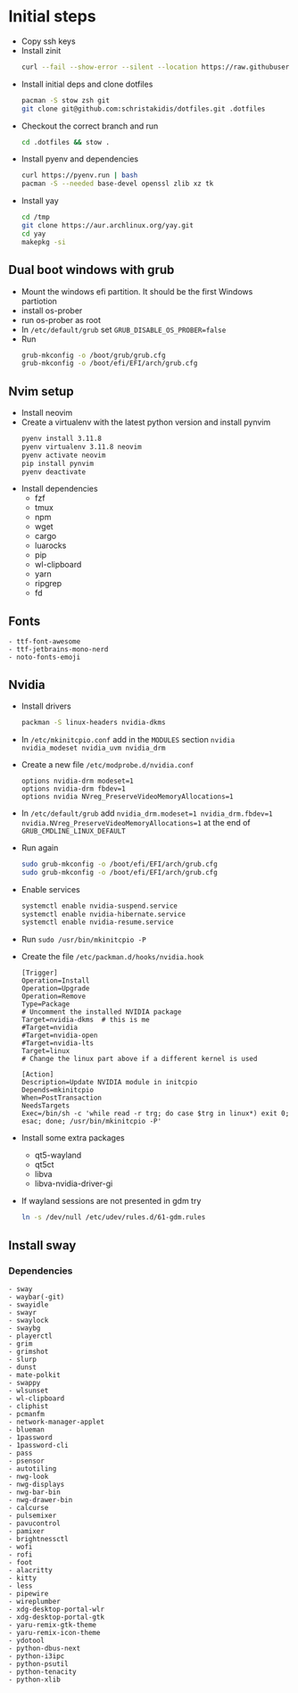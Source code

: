 # Initial steps
- Copy ssh keys
- Install zinit
    ```sh
    curl --fail --show-error --silent --location https://raw.githubusercontent.com/zdharma-continuum/zinit/HEAD/scripts/install.sh
    ```
- Install initial deps and clone dotfiles
    ```sh
    pacman -S stow zsh git
    git clone git@github.com:schristakidis/dotfiles.git .dotfiles
    ```
- Checkout the correct branch and run
    ```sh
    cd .dotfiles && stow .
    ```
- Install pyenv and dependencies
    ```sh
    curl https://pyenv.run | bash
    pacman -S --needed base-devel openssl zlib xz tk
    ```
- Install yay
    ```sh
    cd /tmp
    git clone https://aur.archlinux.org/yay.git
    cd yay
    makepkg -si
    ```


## Dual boot windows with grub
- Mount the windows efi partition. It should be the first Windows partiotion
- install os-prober
- run os-prober as root
- In `/etc/default/grub` set `GRUB_DISABLE_OS_PROBER=false`
- Run
    ```sh
    grub-mkconfig -o /boot/grub/grub.cfg
    grub-mkconfig -o /boot/efi/EFI/arch/grub.cfg
    ```

## Nvim setup
- Install neovim
- Create a virtualenv with the latest python version and install pynvim
    ```sh
    pyenv install 3.11.8
    pyenv virtualenv 3.11.8 neovim
    pyenv activate neovim
    pip install pynvim
    pyenv deactivate
    ```
- Install dependencies
    - fzf
    - tmux
    - npm
    - wget
    - cargo
    - luarocks
    - pip
    - wl-clipboard
    - yarn
    - ripgrep
    - fd

## Fonts
    - ttf-font-awesome
    - ttf-jetbrains-mono-nerd
    - noto-fonts-emoji

## Nvidia
- Install drivers
    ```sh
    packman -S linux-headers nvidia-dkms
    ```
- In `/etc/mkinitcpio.conf` add in the `MODULES` section `nvidia nvidia_modeset nvidia_uvm nvidia_drm`
- Create a new file `/etc/modprobe.d/nvidia.conf`
    ```
    options nvidia-drm modeset=1
    options nvidia-drm fbdev=1
    options nvidia NVreg_PreserveVideoMemoryAllocations=1
    ```
- In `/etc/default/grub` add `nvidia_drm.modeset=1 nvidia_drm.fbdev=1 nvidia.NVreg_PreserveVideoMemoryAllocations=1` at the end of `GRUB_CMDLINE_LINUX_DEFAULT`
- Run again
    ```sh
    sudo grub-mkconfig -o /boot/efi/EFI/arch/grub.cfg
    sudo grub-mkconfig -o /boot/efi/EFI/arch/grub.cfg
    ```
- Enable services 
    ```sh
    systemctl enable nvidia-suspend.service
    systemctl enable nvidia-hibernate.service
    systemctl enable nvidia-resume.service
    ```
- Run `sudo /usr/bin/mkinitcpio -P`
- Create the file `/etc/packman.d/hooks/nvidia.hook`
    ```
    [Trigger]
    Operation=Install
    Operation=Upgrade
    Operation=Remove
    Type=Package
    # Uncomment the installed NVIDIA package
    Target=nvidia-dkms  # this is me
    #Target=nvidia
    #Target=nvidia-open
    #Target=nvidia-lts
    Target=linux
    # Change the linux part above if a different kernel is used

    [Action]
    Description=Update NVIDIA module in initcpio
    Depends=mkinitcpio
    When=PostTransaction
    NeedsTargets
    Exec=/bin/sh -c 'while read -r trg; do case $trg in linux*) exit 0; esac; done; /usr/bin/mkinitcpio -P'
    ```

- Install some extra packages
    - qt5-wayland
    - qt5ct 
    - libva 
    - libva-nvidia-driver-gi

- If wayland sessions are not presented in gdm try
    ```sh
    ln -s /dev/null /etc/udev/rules.d/61-gdm.rules
    ```

## Install sway
### Dependencies
    - sway
    - waybar(-git)
    - swayidle
    - swayr
    - swaylock
    - swaybg
    - playerctl
    - grim
    - grimshot
    - slurp
    - dunst
    - mate-polkit
    - swappy
    - wlsunset
    - wl-clipboard
    - cliphist
    - pcmanfm
    - network-manager-applet
    - blueman
    - 1password
    - 1password-cli
    - pass
    - psensor
    - autotiling
    - nwg-look
    - nwg-displays
    - nwg-bar-bin
    - nwg-drawer-bin
    - calcurse
    - pulsemixer
    - pavucontrol
    - pamixer
    - brightnessctl
    - wofi
    - rofi
    - foot
    - alacritty
    - kitty
    - less
    - pipewire
    - wireplumber
    - xdg-desktop-portal-wlr
    - xdg-desktop-portal-gtk
    - yaru-remix-gtk-theme
    - yaru-remix-icon-theme
    - ydotool
    - python-dbus-next
    - python-i3ipc
    - python-psutil
    - python-tenacity
    - python-xlib

